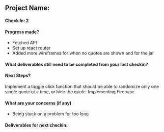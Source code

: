 ## Project Name:

#### Check In: 2

#### Progress made?
- Fetched API
- Set up react router
- Added more wireframes for when no quotes are shown and for the jar

#### What deliverables still need to be completed from your last checkin?

#### Next Steps?
Implement a toggle click function that should be able to randomize only one single quote at a time, or hide the quote. Implementing Firebase.

#### What are your concerns (if any)
- Being stuck on a problem for too long

#### Deliverables for next checkin:
